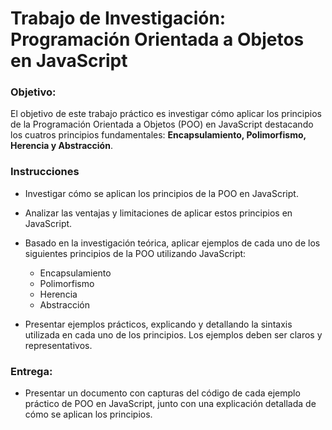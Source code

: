 # Trabajo de Investigación: Programación Orientada a Objetos en JavaScript

### Objetivo:
El objetivo de este trabajo práctico es investigar cómo aplicar los principios de la Programación Orientada a Objetos (POO) en JavaScript destacando los cuatros principios fundamentales: **Encapsulamiento, Polimorfismo, Herencia y Abstracción**.

### Instrucciones
- Investigar cómo se aplican los principios de la POO en JavaScript.

- Analizar las ventajas y limitaciones de aplicar estos principios en JavaScript.
- Basado en la investigación teórica, aplicar ejemplos de cada uno de los siguientes principios de la POO utilizando JavaScript:
    - Encapsulamiento   
    - Polimorfismo
    - Herencia
    - Abstracción

- Presentar ejemplos prácticos, explicando y detallando la sintaxis utilizada en
cada uno de los principios. Los ejemplos deben ser claros y representativos.

### Entrega:
- Presentar un documento con capturas del código de cada ejemplo
práctico de POO en JavaScript, junto con una explicación detallada de
cómo se aplican los principios.
